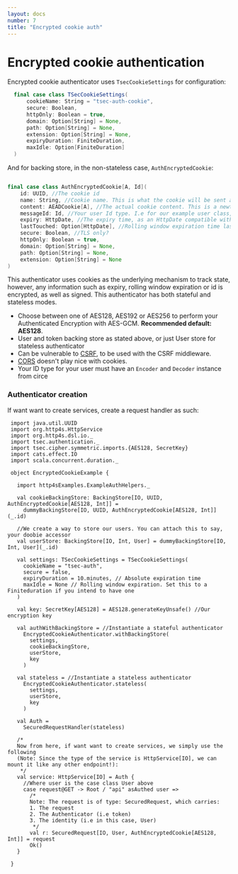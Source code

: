 ```yaml
---
layout: docs
number: 7
title: "Encrypted cookie auth"
---
```

# Encrypted cookie authentication

Encrypted cookie authenticator uses `TsecCookieSettings` for configuration:
```scala
  final case class TSecCookieSettings(
      cookieName: String = "tsec-auth-cookie",
      secure: Boolean,
      httpOnly: Boolean = true,
      domain: Option[String] = None,
      path: Option[String] = None,
      extension: Option[String] = None,
      expiryDuration: FiniteDuration,
      maxIdle: Option[FiniteDuration]
  )
```

And for backing store, in the non-stateless case,  `AuthEncryptedCookie`:

```scala

final case class AuthEncryptedCookie[A, Id](
    id: UUID, //The cookie id
    name: String, //Cookie name. This is what the cookie will be sent as to your client
    content: AEADCookie[A], //The actual cookie content. This is a newtype over string. Coerce using `AEADCookie[A](rawString)`
    messageId: Id, //Your user Id type. I.e for our example user class, this is Int
    expiry: HttpDate, //The expiry time, as an HttpDate compatible with http4s
    lastTouched: Option[HttpDate], //Rolling window expiration time last touched.
    secure: Boolean, //TLS only?
    httpOnly: Boolean = true,
    domain: Option[String] = None,
    path: Option[String] = None,
    extension: Option[String] = None
)
```

This authenticator uses cookies as the underlying mechanism to track state, however, any information such as expiry, 
rolling window expiration or id is encrypted, as well as signed. This authenticator has both stateful and stateless modes.

* Choose between one of AES128, AES192 or AES256 to perform your Authenticated Encryption with AES-GCM. 
**Recommended default: AES128**.
* User and token backing store as stated above, or just User store for stateless authenticator
* Can be vulnerable to [CSRF](https://en.wikipedia.org/wiki/Cross-site_request_forgery), to be used with the CSRF middleware.
* [CORS](https://en.wikipedia.org/wiki/Cross-origin_resource_sharing) doesn't play nice with cookies.
* Your ID type for your user must have an `Encoder` and `Decoder` instance from circe

### Authenticator creation
If want want to create services, create a request handler as such:

```tut:silent
 import java.util.UUID
 import org.http4s.HttpService
 import org.http4s.dsl.io._
 import tsec.authentication._
 import tsec.cipher.symmetric.imports.{AES128, SecretKey}
 import cats.effect.IO
 import scala.concurrent.duration._
 
 object EncryptedCookieExample {
 
   import http4sExamples.ExampleAuthHelpers._
 
   val cookieBackingStore: BackingStore[IO, UUID, AuthEncryptedCookie[AES128, Int]] =
     dummyBackingStore[IO, UUID, AuthEncryptedCookie[AES128, Int]](_.id)
 
   //We create a way to store our users. You can attach this to say, your doobie accessor
   val userStore: BackingStore[IO, Int, User] = dummyBackingStore[IO, Int, User](_.id)
 
   val settings: TSecCookieSettings = TSecCookieSettings(
     cookieName = "tsec-auth",
     secure = false,
     expiryDuration = 10.minutes, // Absolute expiration time
     maxIdle = None // Rolling window expiration. Set this to a Finiteduration if you intend to have one
   )
 
   val key: SecretKey[AES128] = AES128.generateKeyUnsafe() //Our encryption key
 
   val authWithBackingStore = //Instantiate a stateful authenticator
     EncryptedCookieAuthenticator.withBackingStore(
       settings,
       cookieBackingStore,
       userStore,
       key
     )
 
   val stateless = //Instantiate a stateless authenticator
     EncryptedCookieAuthenticator.stateless(
       settings,
       userStore,
       key
     )
 
   val Auth =
     SecuredRequestHandler(stateless)
 
   /*
   Now from here, if want want to create services, we simply use the following
   (Note: Since the type of the service is HttpService[IO], we can mount it like any other endpoint!):
    */
   val service: HttpService[IO] = Auth {
     //Where user is the case class User above
     case request@GET -> Root / "api" asAuthed user =>
       /*
       Note: The request is of type: SecuredRequest, which carries:
       1. The request
       2. The Authenticator (i.e token)
       3. The identity (i.e in this case, User)
        */
       val r: SecuredRequest[IO, User, AuthEncryptedCookie[AES128, Int]] = request
       Ok()
   }
 
 }
```